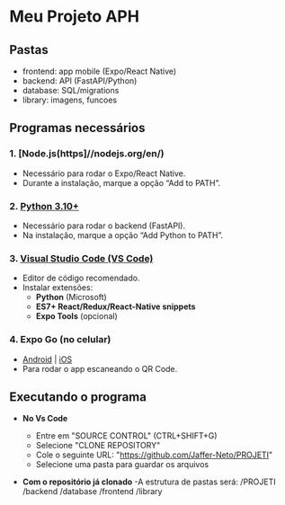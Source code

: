 # Meu Projeto APH

## Pastas
- frontend: app mobile (Expo/React Native)
- backend: API (FastAPI/Python)
- database: SQL/migrations
- library: imagens, funcoes

## Programas necessários
### 1. [**Node.js(https**]//nodejs.org/en/)
- Necessário para rodar o Expo/React Native.
- Durante a instalação, marque a opção “Add to PATH”.

### 2. [**Python 3.10+**](https://www.python.org/downloads/)
- Necessário para rodar o backend (FastAPI).
- Na instalação, marque a opção “Add Python to PATH”.

### 3. [**Visual Studio Code (VS Code)**](https://code.visualstudio.com/Download)  
   - Editor de código recomendado.  
   - Instalar extensões:  
     - **Python** (Microsoft)  
     - **ES7+ React/Redux/React-Native snippets**  
     - **Expo Tools** (opcional)

### 4. Expo Go (no celular)  
   - [Android](https://play.google.com/store/apps/details?id=host.exp.exponent) | [iOS](https://apps.apple.com/app/expo-go/id982107779)  
   - Para rodar o app escaneando o QR Code.

## Executando o programa
-  **No Vs Code**
    - Entre em "SOURCE CONTROL" (CTRL+SHIFT+G)
    - Selecione "CLONE REPOSITORY"
    - Cole o seguinte URL: "https://github.com/Jaffer-Neto/PROJETI"
    - Selecione uma pasta para guardar os arquivos

- **Com o repositório já clonado**
-A estrutura de pastas será:
    /PROJETI
    /backend
    /database
    /frontend
    /library